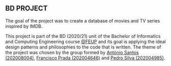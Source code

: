 ## BD PROJECT

The goal of the project was to create a database of movies and TV series inspired by IMDB.

This project is part of the BD (2020/21) unit of the Bachelor of Informatics and Computing Engineering course [@FEUP](https://github.com/FEUP) and its goal is applying the ideal design patterns and philosophies to the code that is written. The theme of the project was chosen by the group formed by [António Santos (202008004)](https://github.com/toni-santos), [Francisco Prada (202004646)](https://github.com/CiscoPr) and [Pedro Silva (202004985)](https://github.com/pedrosilva17).